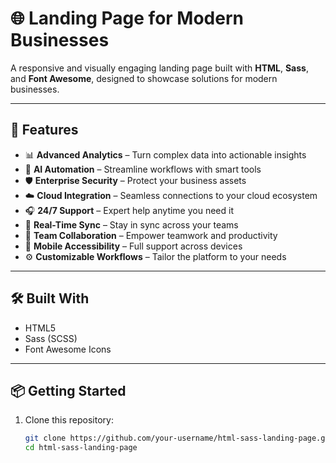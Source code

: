 # 🌐 Landing Page for Modern Businesses

A responsive and visually engaging landing page built with **HTML**, **Sass**, and **Font Awesome**, designed to showcase solutions for modern businesses.

---

## 🚀 Features

- 📊 **Advanced Analytics** – Turn complex data into actionable insights  
- 🤖 **AI Automation** – Streamline workflows with smart tools  
- 🛡️ **Enterprise Security** – Protect your business assets  
- ☁️ **Cloud Integration** – Seamless connections to your cloud ecosystem  
- 🎧 **24/7 Support** – Expert help anytime you need it  
- 🔁 **Real-Time Sync** – Stay in sync across your teams  
- 👥 **Team Collaboration** – Empower teamwork and productivity  
- 📱 **Mobile Accessibility** – Full support across devices  
- ⚙️ **Customizable Workflows** – Tailor the platform to your needs  

---

## 🛠️ Built With

- HTML5  
- Sass (SCSS)  
- Font Awesome Icons  

---

## 📦 Getting Started

1. Clone this repository:
   ```bash
   git clone https://github.com/your-username/html-sass-landing-page.git
   cd html-sass-landing-page
